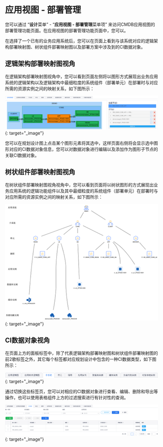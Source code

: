 # 应用视图 - 部署管理

您可以通过 “**设计**菜单” - “**应用视图 - 部署管理**菜单项” 来访问CMDB应用视图的部署管理功能页面。在应用视图的部署管理功能页面中，您可以。

在选择了一个已有的业务应用系统后，您可以在页面上看到与该系统对应的逻辑架构部署映射图、树状组件部署映射图以及部署方案中涉及到的CI数据对象。

## 逻辑架构部署映射图视角

在逻辑架构部署映射图视角中，您可以看到页面左侧将以图形方式展现出业务应用系统的逻辑架构以及逻辑架构中最细粒度的系统组件（部署单元）在部署时与对应所需的资源实例之间的映射关系，如下图所示：

[![逻辑架构部署映射图](images/cmdb-view-application-deployment/logical-mapping.png)](images/cmdb-view-application-deployment/logical-mapping.png){: target="\_image"}

您可以在规划设计图上点击某个图形元素将其选中，这样页面右侧将会显示选中图形对应的CI数据对象信息，您可以对数据对象进行编辑以及添加作为图形子节点的关联CI数据对象。


## 树状组件部署映射图视角

在树状组件部署映射图视角视角中，您可以看到页面将以树状图形的方式展现出业务应用系统的逻辑功能组件以及其中最细粒度的系统组件（部署单元）在部署时与对应所需的资源实例之间的映射关系，如下图所示：

[![树状组件部署映射图](images/cmdb-view-application-deployment/tree-mapping.png)](images/cmdb-view-application-deployment/tree-mapping.png){: target="\_image"}


## CI数据对象视角

在页面上方的面板标签中，除了代表逻辑架构部署映射图和树状组件部署映射图的前2歌标签之外，其它每个标签都对应规划设计中包含的一种CI数据类型，如下图所示：

[![部署管理CI数据类型标签](images/cmdb-view-application-deployment/pannel-tabs.png)](images/cmdb-view-application-deployment/pannel-tabs.png){: target="\_image"}

通过切换这些标签页，您可以对相应的CI数据对象进行查看、编辑、删除和导出等操作，也可以使用表格组件上方的过滤搜索进行有针对性的查询。

[![部署CI数据对象表格](images/cmdb-view-application-deployment/data-tables.png)](images/cmdb-view-application-deployment/data-tables.png){: target="\_image"}
